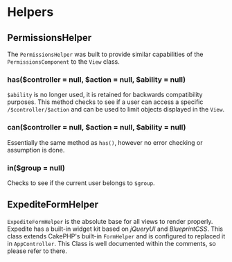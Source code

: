 # Helpers

## PermissionsHelper

The `PermissionsHelper` was built to provide similar capabilities of the `PermissionsComponent` to the `View` class.

### has($controller = null, $action = null, $ability = null)

`$ability` is no longer used, it is retained for backwards compatibility purposes. This method checks to see if a user can access a specific `/$controller/$action` and can be used to limit objects displayed in the `View`. 

### can($controller = null, $action = null, $ability = null)

Essentially the same method as `has()`, however no error checking or assumption is done. 

### in($group = null)

Checks to see if the current user belongs to `$group`. 

## ExpediteFormHelper

`ExpediteFormHelper` is the absolute base for all views to render properly. Expedite has a built-in widget kit based on _jQueryUI_ and _BlueprintCSS_. This class extends CakePHP's built-in `FormHelper` and is configured to replaced it in `AppController`. This Class is well documented within the comments, so please refer to there. 



